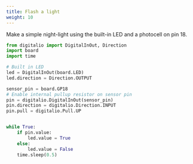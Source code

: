 ```yaml
---
title: Flash a light
weight: 10
---
```


Make a simple night-light using the built-in LED and a photocell on pin 18.

```python {linenos=table}
from digitalio import DigitalInOut, Direction
import board
import time

# Built in LED
led = DigitalInOut(board.LED)
led.direction = Direction.OUTPUT

sensor_pin = board.GP18
# Enable internal pullup resistor on sensor pin
pin = digitalio.DigitalInOut(sensor_pin)
pin.direction = digitalio.Direction.INPUT
pin.pull = digitalio.Pull.UP


while True:
    if pin.value:
        led.value = True
    else:
        led.value = False
    time.sleep(0.5)
```
